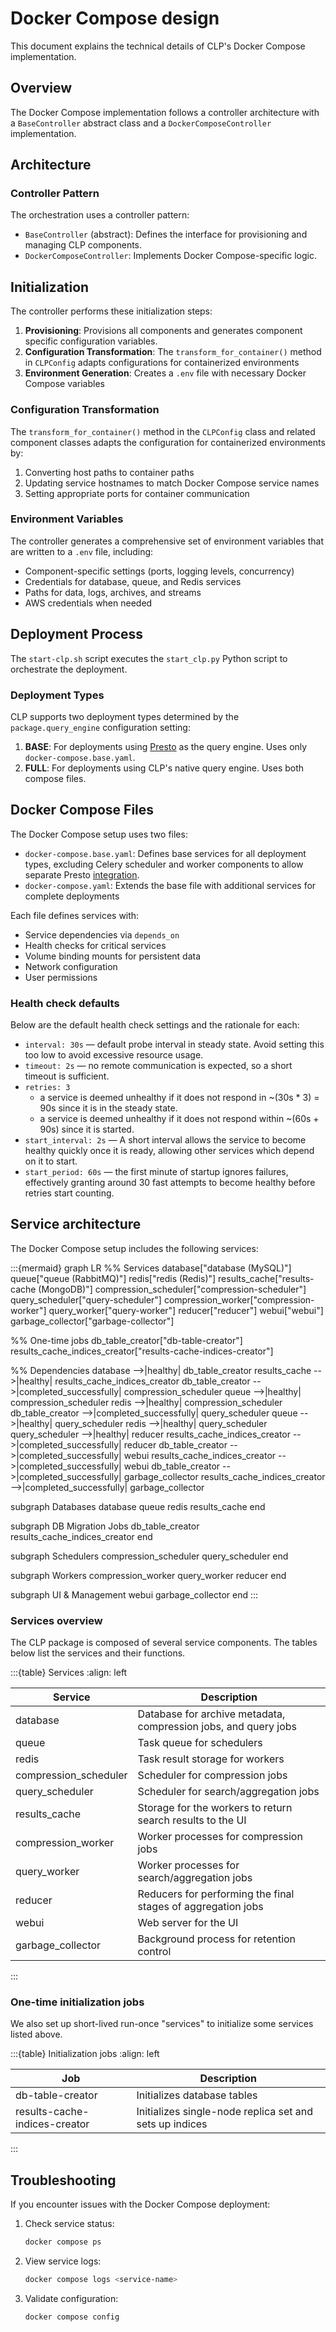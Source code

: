 # Docker Compose design

This document explains the technical details of CLP's Docker Compose implementation.

## Overview

The Docker Compose implementation follows a controller architecture with a `BaseController` abstract
class and a `DockerComposeController` implementation.

## Architecture

### Controller Pattern

The orchestration uses a controller pattern:

* `BaseController` (abstract): Defines the interface for provisioning and managing CLP components.
* `DockerComposeController`: Implements Docker Compose-specific logic.

## Initialization

The controller performs these initialization steps:

1. **Provisioning**: Provisions all components and generates component specific configuration
   variables.
2. **Configuration Transformation**: The `transform_for_container()` method in `CLPConfig` adapts
   configurations for containerized environments
3. **Environment Generation**: Creates a `.env` file with necessary Docker Compose variables  

### Configuration Transformation

The `transform_for_container()` method in the `CLPConfig` class and related component classes
adapts the configuration for containerized environments by:

1. Converting host paths to container paths
2. Updating service hostnames to match Docker Compose service names
3. Setting appropriate ports for container communication

### Environment Variables

The controller generates a comprehensive set of environment variables that are written to a `.env`
file, including:

* Component-specific settings (ports, logging levels, concurrency)
* Credentials for database, queue, and Redis services
* Paths for data, logs, archives, and streams
* AWS credentials when needed

## Deployment Process

The `start-clp.sh` script executes the `start_clp.py` Python script to orchestrate the deployment.

### Deployment Types

CLP supports two deployment types determined by the `package.query_engine` configuration setting:

1. **BASE**: For deployments using [Presto][presto-integration] as the query engine. Uses only
   `docker-compose.base.yaml`.
2. **FULL**: For deployments using CLP's native query engine. Uses both compose files.

## Docker Compose Files

The Docker Compose setup uses two files:

* `docker-compose.base.yaml`: Defines base services for all deployment types, excluding Celery
  scheduler and worker components to allow separate Presto [integration][presto-integration].
* `docker-compose.yaml`: Extends the base file with additional services for complete deployments

Each file defines services with:

* Service dependencies via `depends_on`
* Health checks for critical services
* Volume binding mounts for persistent data
* Network configuration
* User permissions

### Health check defaults

Below are the default health check settings and the rationale for each:

* `interval: 30s` — default probe interval in steady state. Avoid setting this too low to avoid 
  excessive resource usage.
* `timeout: 2s` — no remote communication is expected, so a short timeout is sufficient.
* `retries: 3`
  - a service is deemed unhealthy if it does not respond in ~(30s * 3) = 90s since it is in the
    steady state.
  - a service is deemed unhealthy if it does not respond within ~(60s + 90s) since it is started.
* `start_interval: 2s` — A short interval allows the service to become healthy quickly once it 
  is ready, allowing other services which depend on it to start.
* `start_period: 60s` — the first minute of startup ignores failures, effectively granting around 30
  fast attempts to become healthy before retries start counting.

## Service architecture

The Docker Compose setup includes the following services:

:::{mermaid}
graph LR
  %% Services
  database["database (MySQL)"]
  queue["queue (RabbitMQ)"]
  redis["redis (Redis)"]
  results_cache["results-cache (MongoDB)"]
  compression_scheduler["compression-scheduler"]
  query_scheduler["query-scheduler"]
  compression_worker["compression-worker"]
  query_worker["query-worker"]
  reducer["reducer"]
  webui["webui"]
  garbage_collector["garbage-collector"]

  %% One-time jobs
  db_table_creator["db-table-creator"]
  results_cache_indices_creator["results-cache-indices-creator"]

  %% Dependencies
  database -->|healthy| db_table_creator
  results_cache -->|healthy| results_cache_indices_creator
  db_table_creator -->|completed_successfully| compression_scheduler
  queue -->|healthy| compression_scheduler
  redis -->|healthy| compression_scheduler
  db_table_creator -->|completed_successfully| query_scheduler
  queue -->|healthy| query_scheduler
  redis -->|healthy| query_scheduler
  query_scheduler -->|healthy| reducer
  results_cache_indices_creator -->|completed_successfully| reducer
  db_table_creator -->|completed_successfully| webui
  results_cache_indices_creator -->|completed_successfully| webui
  db_table_creator -->|completed_successfully| garbage_collector
  results_cache_indices_creator -->|completed_successfully| garbage_collector

  subgraph Databases
    database
    queue
    redis
    results_cache
  end

  subgraph DB Migration Jobs
    db_table_creator
    results_cache_indices_creator
  end

  subgraph Schedulers
    compression_scheduler
    query_scheduler
  end

  subgraph Workers
    compression_worker
    query_worker
    reducer
  end

  subgraph UI & Management
    webui
    garbage_collector
  end
:::

### Services overview

The CLP package is composed of several service components. The tables below list the services and
their functions.

:::{table} Services
:align: left

| Service               | Description                                                     |
|-----------------------|-----------------------------------------------------------------|
| database              | Database for archive metadata, compression jobs, and query jobs |
| queue                 | Task queue for schedulers                                       |
| redis                 | Task result storage for workers                                 |
| compression_scheduler | Scheduler for compression jobs                                  |
| query_scheduler       | Scheduler for search/aggregation jobs                           |
| results_cache         | Storage for the workers to return search results to the UI      |
| compression_worker    | Worker processes for compression jobs                           |
| query_worker          | Worker processes for search/aggregation jobs                    |
| reducer               | Reducers for performing the final stages of aggregation jobs    |
| webui                 | Web server for the UI                                           |
| garbage_collector     | Background process for retention control                        |
:::

### One-time initialization jobs

We also set up short-lived run-once "services" to initialize some services listed above.

:::{table} Initialization jobs
:align: left

| Job                           | Description                                             |
|-------------------------------|---------------------------------------------------------|
| db-table-creator              | Initializes database tables                             |
| results-cache-indices-creator | Initializes single-node replica set and sets up indices |
:::

## Troubleshooting

If you encounter issues with the Docker Compose deployment:

1. Check service status:
   ```bash
   docker compose ps
   ```

2. View service logs:
   ```bash
   docker compose logs <service-name>
   ```

3. Validate configuration:
   ```bash
   docker compose config
   ```

[presto-integration]: ../user-docs/guides-using-presto.md
